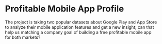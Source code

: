 # Profitable Mobile App Profile

The project is taking two popular datasets about Google Play and App Store to analyze their mobile application features and get a new insight; can that help us matching a company goal of building a free profitable mobile app for both markets?